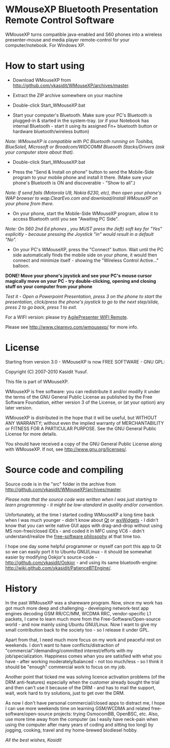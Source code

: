 WMouseXP Bluetooth Presentation Remote Control Software
=====
WMouseXP turns compatible java-enabled and S60 phones into a wireless presenter-mouse and media player remote-control for your computer/notebook. For Windows XP.

How to start using
======

- Download WMouseXP from <http://github.com/ykasidit/WMouseXP/archives/master>.

- Extract the ZIP archive somewhere on your machine

- Double-click Start_WMouseXP.bat

- Start your computer's Bluetooth. Make sure your PC's Bluetooth is plugged-in & started in the system-tray. (or if your Notebook has internal Bluetooth - start it using its assigned Fn+ bluetooth button or hardware bluetooth/wireless button)

*Note: WMouseXP is compatible with PC Bluetooth running on Toshiba, BlueSoleil, Microsoft or Broadcom/WIDCOMM Blueooth Stacks/Drivers (ask your computer store about that).*

- Double-click Start_WMouseXP.bat

- Press the "Send & Install on phone" button to send the Mobile-Side program to your mobile phone and install it there. (Make sure your phone's Bluetooth is ON and discoverable - "Show to all".)

*Note: If send fails (Motorola U9, Nokia 6230, etc), then open your phone's WAP browser to wap.ClearEvo.com and download/install WMouseXP on your phone from there.*

- On your phone, start the Mobile-Side WMouseXP program, allow it to access Bluetooth until you see "Awaiting PC Side".

*Note: On S60 2nd Ed phones , you MUST press the (left) soft key for "Yes" explicitly - because pressing the Joystick "in" would result in a default "No".*

- On your PC's WMouseXP, press the "Connect" button. Wait until the PC side automatically finds the mobile side on your phone, it would then connect and minimize itself - showing the "Wireless Control Active..." balloon.

**DONE! Move your phone's joystick and see your PC's mouse cursor magically move on your PC - try double-clicking, opening and closing stuff on your computer from your phone**

*Test it - Open a Powerpoint Presentation, press 3 on the phone to start the presentation, click/press the phone's joystick to go to the next step/slide, press 2 to go back, press 1 to exit.*

For a WIFI version: please try [AgilePresenter WIFI Remote](http://www.clearevo.com/agilepresenter/).

Please see <http://www.clearevo.com/wmousexp/> for more info.

License
=======
Starting from version 3.0 - WMouseXP is now FREE SOFTWARE - GNU GPL:

Copyright (C) 2007-2010 Kasidit Yusuf.

This file is part of WMouseXP.

WMouseXP is free software: you can redistribute it and/or modify
it under the terms of the GNU General Public License as published by
the Free Software Foundation, either version 3 of the License, or
(at your option) any later version.

WMouseXP is distributed in the hope that it will be useful,
but WITHOUT ANY WARRANTY; without even the implied warranty of
MERCHANTABILITY or FITNESS FOR A PARTICULAR PURPOSE. See the
GNU General Public License for more details.

You should have received a copy of the GNU General Public License
along with WMouseXP. If not, see <http://www.gnu.org/licenses/>.

Source code and compiling
=========================
Source code is in the "src" folder in the archive from <http://github.com/ykasidit/WMouseXP/archives/master>.

*Please note that the source code was written when I was just starting to learn programming - it might be low-standard in quality and/or convention.*

Unfortunately, at the time I started coding WMouseXP a long time back when I was much younger - didn't know about [Qt](http://qt.nokia.com) or [wxWidgets](http://www.wxwidgets.org) - I didn't know that you can write native GUI apps with drag-and-drop without using MS non-free/closed IDEs - and coded it in MFC using VC6 - didn't understand/realize the [free-software philosophy](http://www.gnu.org/philosophy/free-sw.html) at that time too.

I hope one day some helpful programmer or myself can port this app to Qt so we can easily port it to Ubuntu GNU/Linux - it should be somewhat easier by modifying Ookjor's source-code - <http://github.com/ykasidit/Ookjor> - and using its same bluetooth-engine: <http://wiki.github.com/ykasidit/PatienceBTEngine/>.

History
=======
In the past WMouseXP was a shareware program. Now, since my work has got much more deep and challenging - developing network-test app engines decoding GSM RR/CC/MM, WCDMA RRC, vendor-specific L1 packets, I came to learn much more from the Free-Software/Open-source world - and now mainly using Ubuntu GNU/Linux. Now I want to give my small contribution back to the society too - so I release it under GPL. 

Apart from that, I need much more focus on my work and peaceful rest on weekends. I don't want to have conflicts/distraction of "commercial"/demanding/committed interest/efforts with my job/specialization. Happiness comes whan you are satisfied with what you have - after working moderately/balanced - not too much/less - so I think it should be "enough" commercial work to focus on my job. 

Another point that ticked me was solving licence activation problems (of the DRM anti-features) especially when the customer already bought the trial and then can't use it because of the DRM - and has to mail the support, wait, work hard to try solutions, just to get over the DRM.

As now I don't have personal commercial/closed apps to distract me, I hope I can use more weekends time on learning GSM/WCDMA and related free-software/open-source projects: trying OsmocomBB, OpenBSC, etc. Also, use more time away from the computer (as I easily have neck-pain when using the computer after many years of coding and sitting too long) by jogging, cooking, travel and my home-brewed biodiesel hobby.


*All the best wishes,
Kasidit*
